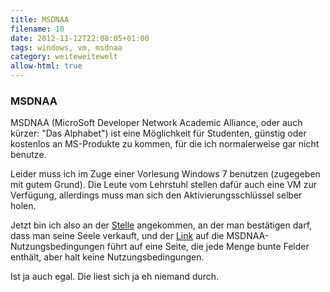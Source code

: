 ```yaml
---
title: MSDNAA
filename: 10
date: 2012-11-12T22:08:05+01:00
tags: windows, vm, msdnaa
category: weiteweitewelt
allow-html: true
---
```

### MSDNAA

<p>MSDNAA (MicroSoft Developer Network Academic Alliance, oder auch kürzer: "Das Alphabet") ist eine Möglichkeit für Studenten, günstig oder kostenlos an MS-Produkte zu kommen, für die ich normalerweise gar nicht benutze.</p>

<p>Leider muss ich im Zuge einer Vorlesung Windows 7 benutzen (zugegeben mit gutem Grund). Die Leute vom Lehrstuhl stellen dafür auch eine VM zur Verfügung, allerdings muss man sich den Aktivierungsschlüssel selber holen.</p>

<p>Jetzt bin ich also an der <a href="https://msdnaa.ruhr-uni-bochum.de/">Stelle</a> angekommen, an der man bestätigen darf, dass man seine Seele verkauft, und der <a href="https://www.dreamspark.com/#Usage">Link</a> auf die MSDNAA-Nutzungsbedingungen führt auf eine Seite, die jede Menge bunte Felder enthält, aber halt keine Nutzungsbedingungen.</p>

<p>Ist ja auch egal. Die liest sich ja eh niemand durch.</p>


